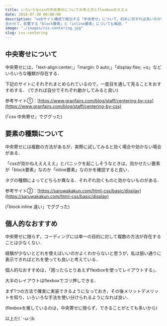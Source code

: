 ```yaml
---
title: いろいろなcssの中央寄せについての考え方とflexboxのススメ
date: 2018-07-30 00:00:00
description: "webサイト構成で頻出する「中央寄せ」について，初めに何すれば良いのかを解説．
合わせて，影響する「block要素」と「inline要素」についても解説．"
image: "./images/css-centering.jpg"
slug: css-centering
---
```


## **中央寄せについて**

中央寄せには，「text-align:center;」「margin: 0 auto;」「display:flex; +α」などいろいろな種類が存在する．

下記のサイトにそれぞれまとめられているので，一度目を通して見ることをおすすめする．
(できれば自分でそれぞれ動かしてみると良い)

参考サイト①：[https://www.granfairs.com/blog/staff/centering-by-css](https://www.granfairs.com/blog/staff/centering-by-css)

(「css 中央寄せ」でググった)

## **要素の種類について**

中央寄せには複数の方法があるが，実際に試してみると効く場合や効かない場合がある．

「cssが効かねえええええ」とパニックを起こしそうなときは，効かせたい要素が「block要素」なのか「inline要素」なのかを確認すると良い．

タグの種類によってどちらか異なる．それぞれ効くものと効かないものがある．

参考サイト②：[https://saruwakakun.com/html-css/basic/display](https://saruwakakun.com/html-css/basic/display)

(「block inline 違い」でググった)

## **個人的なおすすめ**

中央寄せに限らず，コーディングには単一の目的に対して複数の方法が存在することは少なくない．

経験が少ないとどれを使えばいいのかよくわからないと思うが，私は狙い通りに表示できればどれを使っても良いと考えている．

個人的なおすすめは，「困ったらとりあえずflexboxを使ってレイアウトする」．

大半のレイアウトはflexboxでゴリ押しできる．

まず1つの方法で確実に実装できるようになっておき，その後メリットデメリットを知り，いろいろな手法を使い分けられるようになれば良い．

(flexboxを推しているのは，中央寄せに限らず，できることがとても多いから)

以上だ( `･ω･)b
